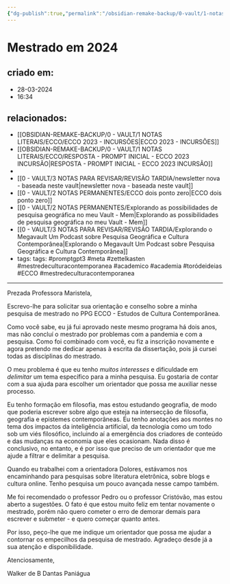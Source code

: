 ```yaml
---
{"dg-publish":true,"permalink":"/obsidian-remake-backup/0-vault/1-notas-literais/ecco/mestrado-em-2024/","tags":["promptgpt3","meta","zettelkasten","mestredeculturacontemporanea","academico","academia","toródeideias","ECCO"],"dgHomeLink":true,"dgShowLocalGraph":true,"dgShowFileTree":true,"noteIcon":""}
---
```


# Mestrado em 2024

## criado em: 
- 28-03-2024
- 16:34
## relacionados:
- [[OBSIDIAN-REMAKE-BACKUP/0 - VAULT/1 NOTAS LITERAIS/ECCO/ECCO 2023 - INCURSÕES\|ECCO 2023 - INCURSÕES]]
- [[OBSIDIAN-REMAKE-BACKUP/0 - VAULT/1 NOTAS LITERAIS/ECCO/RESPOSTA - PROMPT INICIAL - ECCO 2023 INCURSÃO\|RESPOSTA - PROMPT INICIAL - ECCO 2023 INCURSÃO]]
- 
- [[0 - VAULT/3 NOTAS PARA REVISAR/REVISÃO TARDIA/newsletter nova - baseada neste vault\|newsletter nova - baseada neste vault]]
- [[0 - VAULT/2 NOTAS PERMANENTES/ECCO dois ponto zero\|ECCO dois ponto zero]]
- [[0 - VAULT/2 NOTAS PERMANENTES/Explorando as possibilidades de pesquisa geográfica no meu Vault - Mem\|Explorando as possibilidades de pesquisa geográfica no meu Vault - Mem]]
- [[0 - VAULT/3 NOTAS PARA REVISAR/REVISÃO TARDIA/Explorando o Megavault Um Podcast sobre Pesquisa Geográfica e Cultura Contemporânea\|Explorando o Megavault Um Podcast sobre Pesquisa Geográfica e Cultura Contemporânea]]
- tags: tags: #promptgpt3 #meta #zettelkasten #mestredeculturacontemporanea #academico #academia #toródeideias #ECCO #mestredeculturacontemporanea 
---
Prezada Professora Maristela,

Escrevo-lhe para solicitar sua orientação e conselho sobre a minha pesquisa de mestrado no PPG ECCO - Estudos de Cultura Contemporânea.

Como você sabe, eu já fui aprovado neste mesmo programa há dois anos, mas não concluí o mestrado por problemas com a pandemia e com a pesquisa. Como foi combinado com você, eu fiz a inscrição novamente e agora pretendo me dedicar apenas à escrita da dissertação, pois já cursei todas as disciplinas do mestrado.

O meu problema é que eu tenho *muitos interesses* e dificuldade em *delimitar* um tema específico para a minha pesquisa. Eu gostaria de contar com a sua ajuda para escolher um orientador que possa me auxiliar nesse processo.

Eu tenho formação em filosofia, mas estou estudando geografia, de modo que poderia escrever sobre algo que esteja na intersecção de filosofia, geografia e epistemes contemporâneas. Eu tenho anotações aos montes no tema dos impactos da inteligência artificial, da tecnologia como um todo sob um viés filosófico, incluindo aí a emergência dos criadores de conteúdo e das mudanças na economia que eles ocasionam. Nada disso é conclusivo, no entanto, e é por isso que preciso de um orientador que me ajude a filtrar e delimitar a pesquisa.

Quando eu trabalhei com a orientadora Dolores, estávamos nos encaminhando para pesquisas sobre literatura eletrônica, sobre blogs e cultura online. Tenho pesquisa um pouco avançada nesse campo também.

Me foi recomendado o professor Pedro ou o professor Cristóvão, mas estou aberto a sugestões. O fato é que estou muito feliz em tentar novamente o mestrado, porém não quero cometer o erro de demorar demais para escrever e submeter - e quero começar quanto antes.

Por isso, peço-lhe que me indique um orientador que possa me ajudar a contornar os empecilhos da pesquisa de mestrado. Agradeço desde já a sua atenção e disponibilidade.

Atenciosamente,

Walker de B Dantas Paniágua